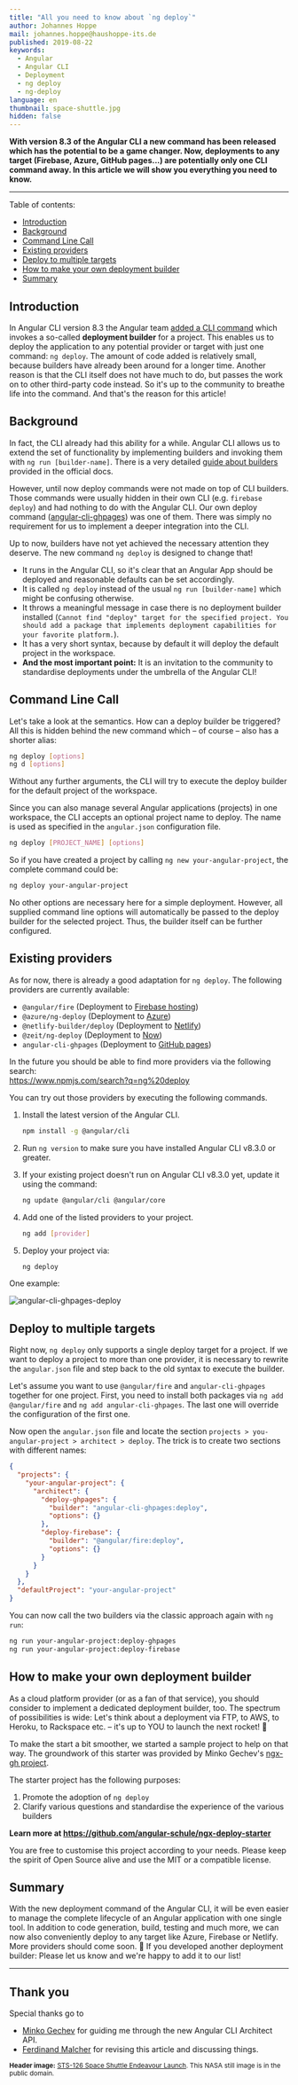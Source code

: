 ```yaml
---
title: "All you need to know about `ng deploy`"
author: Johannes Hoppe
mail: johannes.hoppe@haushoppe-its.de
published: 2019-08-22
keywords:
  - Angular
  - Angular CLI
  - Deployment
  - ng deploy
  - ng-deploy
language: en
thumbnail: space-shuttle.jpg
hidden: false
---
```


**With version 8.3 of the Angular CLI a new command has been released which has the potential to be a game changer. Now, deployments to any target (Firebase, Azure, GitHub pages...) are potentially only one CLI command away. In this article we will show you everything you need to know.** 

<hr>

Table of contents:

- [Introduction](/blog/2019-08-ng-deploy#introduction)
- [Background](/blog/2019-08-ng-deploy#background)
- [Command Line Call](/blog/2019-08-ng-deploy#command-line-call)
- [Existing providers](/blog/2019-08-ng-deploy#existing-providers)
- [Deploy to multiple targets](/blog/2019-08-ng-deploy#deploy-to-multiple-targets)
- [How to make your own deployment builder](/blog/2019-08-ng-deploy#how-to-make-your-own-deployment-builder)
- [Summary](/blog/2019-08-ng-deploy#summary)



## Introduction

In Angular CLI version 8.3 the Angular team [added a CLI command](https://github.com/angular/angular-cli/pull/15105) which invokes a so-called __deployment builder__ for a project.
This enables us to deploy the application to any potential provider or target with just one command: `ng deploy`.
The amount of code added is relatively small, because builders have already been around for a longer time.
Another reason is that the CLI itself does not have much to do, but passes the work on to other third-party code instead.
So it's up to the community to breathe life into the command.
And that's the reason for this article!


## Background

In fact, the CLI already had this ability for a while.
Angular CLI allows us to extend the set of functionality by implementing builders and invoking them with `ng run [builder-name]`.
There is a very detailed [guide about builders](https://angular.io/guide/cli-builder) provided in the official docs.


However, until now deploy commands were not made on top of CLI builders.
Those commands were usually hidden in their own CLI (e.g. `firebase deploy`) and had nothing to do with the Angular CLI.
Our own deploy command ([angular-cli-ghpages](https://github.com/angular-schule/angular-cli-ghpages/)) was one of them.
There was simply no requirement for us to implement a deeper integration into the CLI.

Up to now, builders have not yet achieved the necessary attention they deserve.
The new command `ng deploy` is designed to change that!
* It runs in the Angular CLI, so it's clear that an Angular App should be deployed and reasonable defaults can be set accordingly.
* It is called `ng deploy` instead of the usual `ng run [builder-name]` which might be confusing otherwise.
* It throws a meaningful message in case there is no deployment builder installed (`Cannot find "deploy" target for the specified project. You should add a package that implements deployment capabilities for your favorite platform.`).
* It has a very short syntax, because by default it will deploy the default project in the workspace.
* **And the most important point:**
  It is an invitation to the community to standardise deployments under the umbrella of the Angular CLI!


## Command Line Call

Let's take a look at the semantics. How can a deploy builder be triggered?
All this is hidden behind the new command which – of course – also has a shorter alias:

```bash
ng deploy [options]
ng d [options]
```

Without any further arguments, the CLI will try to execute the deploy builder for the default project of the workspace.

Since you can also manage several Angular applications (projects) in one workspace, the CLI accepts an optional project name to deploy.
The name is used as specified in the `angular.json` configuration file.

```bash
ng deploy [PROJECT_NAME] [options]
```

So if you have created a project by calling `ng new your-angular-project`, the complete command could be:

```bash
ng deploy your-angular-project 
```

No other options are necessary here for a simple deployment.
However, all supplied command line options will automatically be passed to the deploy builder for the selected project.
Thus, the builder itself can be further configured.


## Existing providers

As for now, there is already a good adaptation for `ng deploy`.
The following providers are currently available:

* `@angular/fire` (Deployment to [Firebase hosting](https://firebase.google.com/docs/hosting))
* `@azure/ng-deploy` (Deployment to [Azure](https://azure.microsoft.com/en-us/))
* `@netlify-builder/deploy` (Deployment to [Netlify](https://www.netlify.com/))
* `@zeit/ng-deploy` (Deployment to [Now](https://zeit.co/now))
* `angular-cli-ghpages` (Deployment to [GitHub pages](https://pages.github.com/))

In the future you should be able to find more providers via the following search:  
https://www.npmjs.com/search?q=ng%20deploy

You can try out those providers by executing the following commands.

1. Install the latest version of the Angular CLI.

   ```sh
   npm install -g @angular/cli
   ```

2. Run `ng version` to make sure you have installed Angular CLI v8.3.0 or greater.

3. If your existing project doesn't run on Angular CLI v8.3.0 yet, update it using the command:

   ```sh
   ng update @angular/cli @angular/core
   ```

4. Add one of the listed providers to your project.

   ```sh
   ng add [provider]
   ```

5. Deploy your project via:

   ```sh
   ng deploy
   ```

One example:

![angular-cli-ghpages-deploy](angular-cli-ghpages-deploy.gif)


## Deploy to multiple targets

Right now, `ng deploy` only supports a single deploy target for a project.
If we want to deploy a project to more than one provider, it is necessary to rewrite the `angular.json` file and step back to the old syntax to execute the builder.

Let's assume you want to use `@angular/fire` and `angular-cli-ghpages` together for one project.
First, you need to install both packages via `ng add @angular/fire` and `ng add angular-cli-ghpages`.
The last one will override the configuration of the first one.

Now open the `angular.json` file and locate the section `projects > you-angular-project > architect > deploy`.
The trick is to create two sections with different names:

```json
{
  "projects": {
    "your-angular-project": {
      "architect": {
        "deploy-ghpages": {
          "builder": "angular-cli-ghpages:deploy",
          "options": {}
        },
        "deploy-firebase": {
          "builder": "@angular/fire:deploy",
          "options": {}
        }
      }
    }
  },
  "defaultProject": "your-angular-project"
}
```

You can now call the two builders via the classic approach again with `ng run`:

```bash
ng run your-angular-project:deploy-ghpages
ng run your-angular-project:deploy-firebase
```


## How to make your own deployment builder

As a cloud platform provider (or as a fan of that service), you should consider to implement a dedicated deployment builder, too.
The spectrum of possibilities is wide: Let's think about a deployment via FTP, to AWS, to Heroku, to Rackspace etc. – it's up to YOU to launch the next rocket! 🚀

To make the start a bit smoother, we started a sample project to help on that way.
The groundwork of this starter was provided by Minko Gechev's [ngx-gh project](https://github.com/mgechev/ngx-gh).

The starter project has the following purposes:

1. Promote the adoption of `ng deploy`
2. Clarify various questions and standardise the experience of the various builders

**Learn more at
https://github.com/angular-schule/ngx-deploy-starter**

You are free to customise this project according to your needs.
Please keep the spirit of Open Source alive and use the MIT or a compatible license.


## Summary

With the new deployment command of the Angular CLI, it will be even easier to manage the complete lifecycle of an Angular application with one single tool.
In addition to code generation, build, testing and much more, we can now also conveniently deploy to any target like Azure, Firebase or Netlify.
More providers should come soon. 🚀 If you developed another deployment builder: Please let us know and we're happy to add it to our list!

<hr>

## Thank you

Special thanks go to

- [Minko Gechev](https://twitter.com/mgechev) for guiding me through the new Angular CLI Architect API.
- [Ferdinand Malcher](https://twitter.com/fmalcher01) for revising this article and discussing things.

<small>**Header image:** [STS-126 Space Shuttle Endeavour Launch](https://publicdomainclip-art.blogspot.com/2008/11/sts-126-space-shuttle-endeavour-launch.html). This NASA still image is in the public domain.</small>